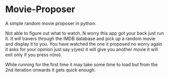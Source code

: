 # Movie-Proposer
A simple random movie proposer in python.

Not able to figure out what to watch. N worry this app got your back just run it. It will travers through the IMDB database and pick up a random movie and display it to you.
You have watched the one it proposed no worry again it asks for your opinion just say y(yes) it will give you another movie it will exit only if you press n(no).

While running for the first time it may take some time to load but from the 2nd iteration onwards it gets quick enough.
